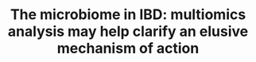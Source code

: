 ---
title: "The microbiome in IBD: multiomics analysis may help clarify an elusive mechanism of action"
image: "images/writing/post-38.jpg"
link: "https://www.pharmaceutical-technology.com/comment/microbiome-in-ibd/"
categories: ['Analyst Insight', 'Gastroenterology']
draft: false
---
